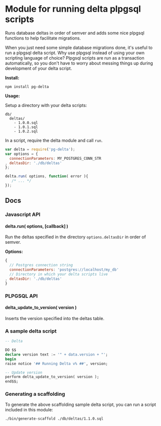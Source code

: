 # Module for running delta plpgsql scripts

Runs database deltas in order of semver and adds some nice plpgsql functions to help facilitate migrations.

When you just need some simple database migrations done, it's useful to run a plpgsql delta script. Why use plpgsql instead of using your own scripting language of choice? Plpgsql scripts are run as a transaction automatically, so you don't have to worry about messing things up during development of your delta script.

__Install:__

```
npm install pg-delta
```

__Usage:__

Setup a directory with your delta scripts:

```
db/
  deltas/
    - 1.0.0.sql
    - 1.0.1.sql
    - 1.0.2.sql
```

In a script, require the delta module and call `run`.

```javascript
var delta = require('pg-delta');
var options = {
  connectionParameters: MY_POSTGRES_CONN_STR
, deltasDir: './db/deltas'
};

delta.run( options, function( error ){
   /* ... */
});
```

## Docs

### Javascript API

#### delta.run( options, [callback] )

Run the deltas specified in the directory `options.deltasDir` in order of semver.

__Options:__

```javascript
{
  // Postgres connection string
  connectionParameters: 'postgres://localhost/my_db'
  // Directory in which your delta scripts live
, deltasDir: './db/deltas'
}
```

### PLPGSQL API

#### delta_update_to_version( version )

Inserts the version specified into the deltas table.

### A sample delta script

```sql
-- Delta

DO $$
declare version text := '" + data.version + "';
begin
raise notice '## Running Delta v% ##', version;

-- Update version
perform delta_update_to_version( version );
end$$;
```

### Generating a scaffolding

To generate the above scaffolding sample delta script, you can run a script included in this module:

```
./bin/generate-scaffold ./db/deltas/1.1.0.sql
```
